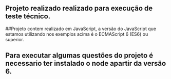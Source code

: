 ## Projeto realizado realizado para execução de teste técnico.

##Projeto contem realizado em JavaScript, a versão do JavaScript que estamos utilizando nos exemplos acima é o ECMAScript 6 (ES6) ou superior.

## Para executar algumas questões do projeto é necessario ter instalado o node apartir da versão 6.

